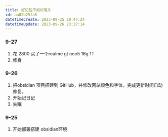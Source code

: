 ```yaml
---
title: 好记性不如烂笔头
id: aa02b25fa5
datetimeCreate: 2023-09-25 20:47:24
datetimeUpdate: 2023-09-26 23:27:14
---
```


### 9-27
1. 花 2800 买了一个realme gt neo5 16g 1T
2. 修身
### 9-26
1. 把obsidian 项目搭建到 GitHub，并修改网站颜色和字体，完成更新时间自动修复。
2. 开始记日记
3. 失眠

### 9-25
1. 开始部署搭建 obsidian环境